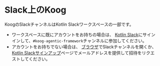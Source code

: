 # Slack上のKoog

KoogのSlackチャンネルはKotlin Slackワークスペースの一部です。

* ワークスペースに既にアカウントをお持ちの場合は、
  [Kotlin Slack](http://kotlinlang.slack.com/)にサインインして、`#koog-agentic-framework`チャンネルに参加してください。
* アカウントをお持ちでない場合は、
  [ブラウザ](https://slack-chats.kotlinlang.org/c/koog-agentic-framework)でSlackチャンネルを開くか、[Kotlin Slackサインアップ](https://surveys.jetbrains.com/s3/kotlin-slack-sign-up)ページでメールアドレスを提供して招待をリクエストしてください。